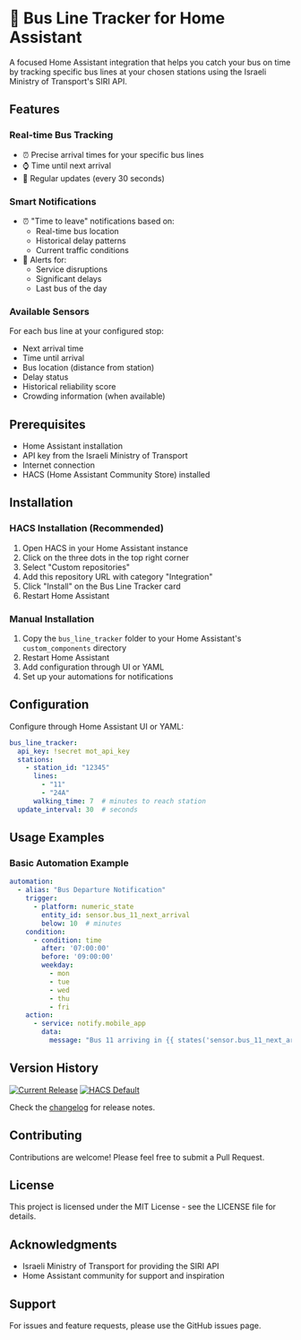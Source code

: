 # 🚌 Bus Line Tracker for Home Assistant

A focused Home Assistant integration that helps you catch your bus on time by tracking specific bus lines at your chosen stations using the Israeli Ministry of Transport's SIRI API.

## Features

### Real-time Bus Tracking
- ⏰ Precise arrival times for your specific bus lines
- ⌚ Time until next arrival
- 🔄 Regular updates (every 30 seconds)

### Smart Notifications
- ⏰ "Time to leave" notifications based on:
  - Real-time bus location
  - Historical delay patterns
  - Current traffic conditions
- 🚨 Alerts for:
  - Service disruptions
  - Significant delays
  - Last bus of the day

### Available Sensors
For each bus line at your configured stop:
- Next arrival time
- Time until arrival
- Bus location (distance from station)
- Delay status
- Historical reliability score
- Crowding information (when available)

## Prerequisites
- Home Assistant installation
- API key from the Israeli Ministry of Transport
- Internet connection
- HACS (Home Assistant Community Store) installed

## Installation

### HACS Installation (Recommended)
1. Open HACS in your Home Assistant instance
2. Click on the three dots in the top right corner
3. Select "Custom repositories"
4. Add this repository URL with category "Integration"
5. Click "Install" on the Bus Line Tracker card
6. Restart Home Assistant

### Manual Installation
1. Copy the `bus_line_tracker` folder to your Home Assistant's `custom_components` directory
2. Restart Home Assistant
3. Add configuration through UI or YAML
4. Set up your automations for notifications

## Configuration

Configure through Home Assistant UI or YAML:

```yaml
bus_line_tracker:
  api_key: !secret mot_api_key
  stations:
    - station_id: "12345"
      lines: 
        - "11"
        - "24A"
      walking_time: 7  # minutes to reach station
  update_interval: 30  # seconds
```

## Usage Examples

### Basic Automation Example
```yaml
automation:
  - alias: "Bus Departure Notification"
    trigger:
      - platform: numeric_state
        entity_id: sensor.bus_11_next_arrival
        below: 10  # minutes
    condition:
      - condition: time
        after: '07:00:00'
        before: '09:00:00'
        weekday:
          - mon
          - tue
          - wed
          - thu
          - fri
    action:
      - service: notify.mobile_app
        data:
          message: "Bus 11 arriving in {{ states('sensor.bus_11_next_arrival') }} minutes. Time to leave!"
```

## Version History

[![Current Release](https://img.shields.io/github/release/USERNAME/bus_line_tracker.svg)](https://github.com/USERNAME/bus_line_tracker/releases/latest)
[![HACS Default](https://img.shields.io/badge/HACS-Default-blue.svg)](https://github.com/hacs/integration)

Check the [changelog](CHANGELOG.md) for release notes.

## Contributing

Contributions are welcome! Please feel free to submit a Pull Request.

## License

This project is licensed under the MIT License - see the LICENSE file for details.

## Acknowledgments

- Israeli Ministry of Transport for providing the SIRI API
- Home Assistant community for support and inspiration

## Support

For issues and feature requests, please use the GitHub issues page. 